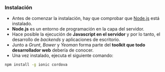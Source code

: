### Instalación

- Antes de comenzar la instalación, hay que comprobar que [Node.js](https://nodejs.org/ "Node.js") está instalado.
- **Node.js** es un entorno de programación en la capa del servidor.
- Hace posible la ejecución de **Javascript en el servidor** y por lo tanto, el desarrollo de *backends* y aplicaciones de escritorio.
- Junto a *Grunt*, *Bower* y *Yeoman* forma parte del **toolkit que todo desarrollador web** debería de conocer.
- Una vez instalado, ejecuta el siguiente comando:

```bash
npm install -g ionic cordova

```
